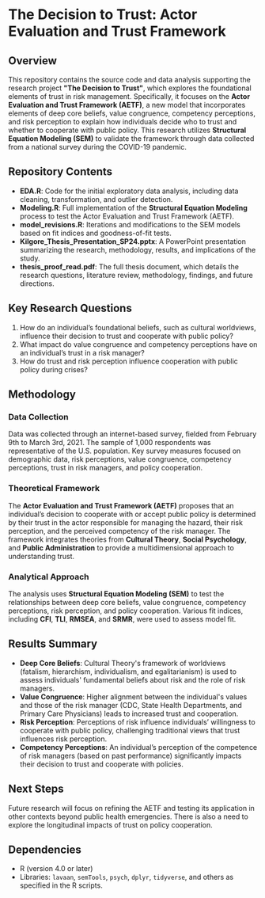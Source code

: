 # The Decision to Trust: Actor Evaluation and Trust Framework

## Overview

This repository contains the source code and data analysis supporting the research project **"The Decision to Trust"**, which explores the foundational elements of trust in risk management. Specifically, it focuses on the **Actor Evaluation and Trust Framework (AETF)**, a new model that incorporates elements of deep core beliefs, value congruence, competency perceptions, and risk perception to explain how individuals decide who to trust and whether to cooperate with public policy. This research utilizes **Structural Equation Modeling (SEM)** to validate the framework through data collected from a national survey during the COVID-19 pandemic.

## Repository Contents

- **EDA.R**: Code for the initial exploratory data analysis, including data cleaning, transformation, and outlier detection.
- **Modeling.R**: Full implementation of the **Structural Equation Modeling** process to test the Actor Evaluation and Trust Framework (AETF).
- **model_revisions.R**: Iterations and modifications to the SEM models based on fit indices and goodness-of-fit tests.
- **Kilgore_Thesis_Presentation_SP24.pptx**: A PowerPoint presentation summarizing the research, methodology, results, and implications of the study.
- **thesis_proof_read.pdf**: The full thesis document, which details the research questions, literature review, methodology, findings, and future directions.

## Key Research Questions

1. How do an individual’s foundational beliefs, such as cultural worldviews, influence their decision to trust and cooperate with public policy?
2. What impact do value congruence and competency perceptions have on an individual’s trust in a risk manager?
3. How do trust and risk perception influence cooperation with public policy during crises?

## Methodology

### Data Collection
Data was collected through an internet-based survey, fielded from February 9th to March 3rd, 2021. The sample of 1,000 respondents was representative of the U.S. population. Key survey measures focused on demographic data, risk perceptions, value congruence, competency perceptions, trust in risk managers, and policy cooperation.

### Theoretical Framework
The **Actor Evaluation and Trust Framework (AETF)** proposes that an individual’s decision to cooperate with or accept public policy is determined by their trust in the actor responsible for managing the hazard, their risk perception, and the perceived competency of the risk manager. The framework integrates theories from **Cultural Theory**, **Social Psychology**, and **Public Administration** to provide a multidimensional approach to understanding trust.

### Analytical Approach
The analysis uses **Structural Equation Modeling (SEM)** to test the relationships between deep core beliefs, value congruence, competency perceptions, risk perception, and policy cooperation. Various fit indices, including **CFI**, **TLI**, **RMSEA**, and **SRMR**, were used to assess model fit.

## Results Summary

- **Deep Core Beliefs**: Cultural Theory's framework of worldviews (fatalism, hierarchism, individualism, and egalitarianism) is used to assess individuals' fundamental beliefs about risk and the role of risk managers.
- **Value Congruence**: Higher alignment between the individual's values and those of the risk manager (CDC, State Health Departments, and Primary Care Physicians) leads to increased trust and cooperation.
- **Risk Perception**: Perceptions of risk influence individuals’ willingness to cooperate with public policy, challenging traditional views that trust influences risk perception.
- **Competency Perceptions**: An individual’s perception of the competence of risk managers (based on past performance) significantly impacts their decision to trust and cooperate with policies.

## Next Steps

Future research will focus on refining the AETF and testing its application in other contexts beyond public health emergencies. There is also a need to explore the longitudinal impacts of trust on policy cooperation.

## Dependencies

- R (version 4.0 or later)
- Libraries: `lavaan`, `semTools`, `psych`, `dplyr`, `tidyverse`, and others as specified in the R scripts.
